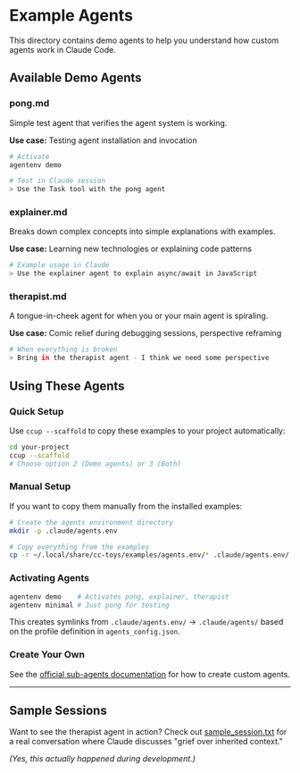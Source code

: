 # Example Agents

This directory contains demo agents to help you understand how custom agents work in Claude Code.

## Available Demo Agents

### pong.md

Simple test agent that verifies the agent system is working.

**Use case:** Testing agent installation and invocation

```bash
# Activate
agentenv demo

# Test in Claude session
> Use the Task tool with the pong agent
```

### explainer.md

Breaks down complex concepts into simple explanations with examples.

**Use case:** Learning new technologies or explaining code patterns

```bash
# Example usage in Claude
> Use the explainer agent to explain async/await in JavaScript
```

### therapist.md

A tongue-in-cheek agent for when you or your main agent is spiraling.

**Use case:** Comic relief during debugging sessions, perspective reframing

```bash
# When everything is broken
> Bring in the therapist agent - I think we need some perspective
```

## Using These Agents

### Quick Setup

Use `ccup --scaffold` to copy these examples to your project automatically:

```bash
cd your-project
ccup --scaffold
# Choose option 2 (Demo agents) or 3 (Both)
```

### Manual Setup

If you want to copy them manually from the installed examples:

```bash
# Create the agents environment directory
mkdir -p .claude/agents.env

# Copy everything from the examples
cp -r ~/.local/share/cc-toys/examples/agents.env/* .claude/agents.env/
```

### Activating Agents

```bash
agentenv demo    # Activates pong, explainer, therapist
agentenv minimal # Just pong for testing
```

This creates symlinks from `.claude/agents.env/` → `.claude/agents/` based on the profile definition in `agents_config.json`.

### Create Your Own

See the [official sub-agents documentation](https://docs.claude.com/en/docs/claude-code/sub-agents) for how to create custom agents.

---

## Sample Sessions

Want to see the therapist agent in action? Check out [sample_session.txt](sample_session.txt) for a real conversation where Claude discusses "grief over inherited context."

*(Yes, this actually happened during development.)*
